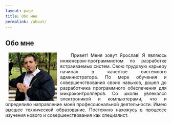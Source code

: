 ```yaml
---
layout: page
title: Обо мне
permalink: /about/
---
```


## Обо мне

<div style="text-align: justify"><img src="/static/about/ava.jpg" width="30%" style="float:left;margin:0 10px;"/><p>&nbsp;&nbsp;&nbsp;&nbsp;Привет! Меня зовут Ярослав! Я являюсь инженером-программистом по разработке встраиваемых систем. Свою трудовую карьеру начинал в качестве системного администратора. По мере обучения и совершенствования своих навыков, дошел до разработчика программного обеспечения для микроконтроллеров. Со школы увлекался электроникой и компьютерами, что и определило направление моей профессиональной деятельности. Имею высшее технической образование. Постоянно нахожусь в процессе изучения нового и совершенствования как специалист.</p></div>